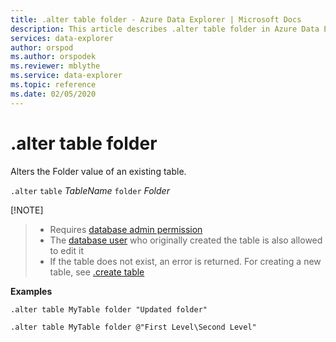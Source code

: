 ```yaml
---
title: .alter table folder - Azure Data Explorer | Microsoft Docs
description: This article describes .alter table folder in Azure Data Explorer.
services: data-explorer
author: orspod
ms.author: orspodek
ms.reviewer: mblythe
ms.service: data-explorer
ms.topic: reference
ms.date: 02/05/2020
---
```

# .alter table folder

Alters the Folder value of an existing table. 

`.alter` `table` *TableName* `folder` *Folder*

[!NOTE]
> * Requires [database admin permission](../management/access-control/role-based-authorization.md)
> * The [database user](../management/access-control/role-based-authorization.md) who originally created the table is also allowed to edit it
> * If the table does not exist, an error is returned. For creating a new table, see [.create table](create-table-command.md)

**Examples** 

```
.alter table MyTable folder "Updated folder"
```

```
.alter table MyTable folder @"First Level\Second Level"
```